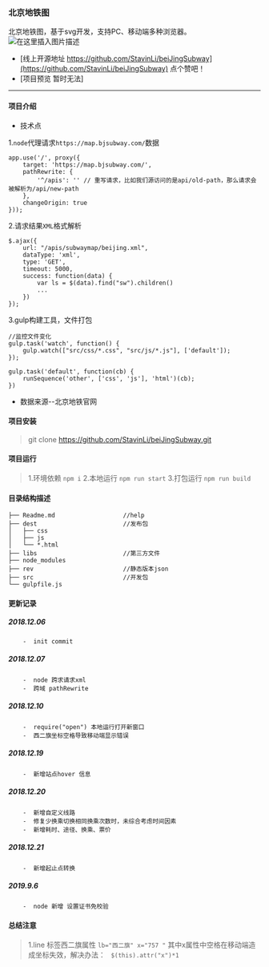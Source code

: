 
### 北京地铁图

北京地铁图，基于svg开发，支持PC、移动端多种浏览器。
![在这里插入图片描述](https://img-blog.csdnimg.cn/20181218084607543.jpg?x-oss-process=image/watermark,type_ZmFuZ3poZW5naGVpdGk,shadow_10,text_aHR0cHM6Ly9ibG9nLmNzZG4ubmV0L20wXzM3Mjg1MTkz,size_16,color_FFFFFF,t_70)
-  [线上开源地址 https://github.com/StavinLi/beiJingSubway](https://github.com/StavinLi/beiJingSubway) 点个赞吧！
- [项目预览 暂时无法]

-------------------
 

#### 项目介绍

- 技术点

 1.`node`代理请求`https://map.bjsubway.com/`数据
```
app.use('/', proxy({
    target: 'https://map.bjsubway.com/',
    pathRewrite: {
        '^/apis': '' // 重写请求，比如我们源访问的是api/old-path，那么请求会被解析为/api/new-path
    },
    changeOrigin: true
}));
```

2.请求结果`XML`格式解析
```
$.ajax({
    url: "/apis/subwaymap/beijing.xml",
    dataType: 'xml',
    type: 'GET',
    timeout: 5000,
    success: function(data) {
        var ls = $(data).find("sw").children()
        ...
    })
});
```
3.gulp构建工具，文件打包
```
//监控文件变化
gulp.task('watch', function() {
    gulp.watch(["src/css/*.css", "src/js/*.js"], ['default']);
});

gulp.task('default', function(cb) {
    runSequence('other', ['css', 'js'], 'html')(cb);
})
```
- 数据来源--北京地铁官网


#### 项目安装

> git clone https://github.com/StavinLi/beiJingSubway.git

#### 项目运行
> 1.环境依赖  `npm i`
> 2.本地运行 `npm run start` 
> 3.打包运行 `npm run build` 

#### 目录结构描述
```
├── Readme.md                   //help
├── dest                        //发布包
│   ├── css
│   ├── js                
│   └── *.html        
├── libs                        //第三方文件
├── node_modules                  
├── rev                         //静态版本json
├── src                         //开发包
└── gulpfile.js
```

#### 更新记录

##### 2018.12.06
```
    -  init commit
```
##### 2018.12.07
```
    -  node 跨求请求xml
    -  跨域 pathRewrite
```
##### 2018.12.10
```
    -  require("open") 本地运行打开新窗口
    -  西二旗坐标空格导致移动端显示错误
```
##### 2018.12.19
```
    -  新增站点hover 信息
```
##### 2018.12.20
```
    -  新增自定义线路
    -  修复少换乘切换相同换乘次数时，未综合考虑时间因素
    -  新增耗时、途径、换乘、票价
```
##### 2018.12.21
```
    -  新增起止点转换
```
##### 2019.9.6
```
    -  node 新增 设置证书免校验
```
#### 总结注意
> 1.line 标签西二旗属性 `lb="西二旗" x="757 "` 其中x属性中空格在移动端造成坐标失效，解决办法： ` $(this).attr("x")*1`


